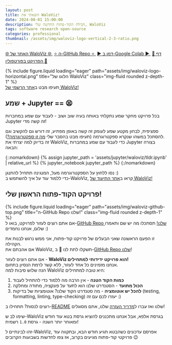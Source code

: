 ```yaml
---
layout: post
title: הוצאתי את WaloViz!
date: 2024-08-01 15:00:00
description: חבילת הקוד-פתוח החדשה שלי, WaloViz
tags: software research open-source
categories: professional
thumbnail: /assets/img/waloviz-logo-vertical-2-3-ratio.png
---
```


[:globe_with_meridians: האתר של WaloViz :globe_with_meridians:](https://waloviz.com), [:star: ה-GitHub Repo :star:](https://github.com/AlonKellner/waloviz/), [:arrow_forward: דמו ב-Google Colab :arrow_forward:](https://colab.research.google.com/drive/1euQCxaNlTg0pGvXz6d7RSoDhM3B1k7dy), [:bust_in_silhouette: דף הפרויקט בפורטפוליו :bust_in_silhouette:](../../../projects/open-source_2024-07-25_waloviz)

<div class="row">
    <div class="col-sm mt-3 mt-md-0">
        {% include figure.liquid loading="eager" path="assets/img/waloviz-logo-horizontal.png" title="הלוגו של WaloViz" class="img-fluid rounded z-depth-1" %}
    </div>
</div>
<div class="caption">
    תעיפו מבט ב<a href="https://waloviz.com">אתר הרשמי של WaloViz!</a>
</div>

## שמע + Jupyter == :tired_face:

בכל פרויקט מחקר שמע נתקלתי באותה בעיה שוב ושוב - לעבוד עם שמע במחברות Jupyter זה קשה מדי!

ספציפית, לבחון מקטע שמע לעומק זה קשה באופן מפתיע, זה דורש גם להקשיב וגם להסתכל במשהו שנקרא ספקטרוגרמה (תעיפו מבט בהסבר שלי [מה זו ספקטרוגרמה?](../../../projects/open-source_2024-07-25_waloviz/#whats-a-spectrogram)).  
זה בדיוק למה יצרתי את WaloViz, כדי לעבוד עם שמע במחברות Jupyter בצורה הבאה:

{::nomarkdown}
{% assign jupyter_path = 'assets/jupyter/waloviz/tldr.ipynb' | relative_url %}
{% jupyter_notebook jupyter_path %}
{:/nomarkdown}

נסו ללחוץ על הספקטרוגרמה מעל, המנגינה תתחיל להתנגן :)  
כדי ללמוד עוד על איך להשתמש ב-WaloViz, קראו ב[אתר התיעוד של WaloViz!](https://waloviz.com)

## פרויקט הקוד-פתוח הראשון שלי!

<div class="row">
    <div class="col-sm mt-3 mt-md-0">
        {% include figure.liquid loading="eager" path="assets/img/waloviz-github-top.png" title="ה-GitHub Repo שלנו!" class="img-fluid rounded z-depth-1" %}
    </div>
</div>
<div class="caption">
    אם אתם רוצים לעזור לפרויקט, בואו ל-<a href="https://github.com/AlonKellner/waloviz/">GitHub Repo שלנו!</a> תסתכלו מה יש שם ותאמרו שלום, אנחנו נחמדים :)
</div>

זו הפעם הראשונה שאני הבעלים של פרויקט קוד-פתוח, אני ממש נרגש לבנות את הקהילה.  
אם אהבתם את WaloViz, תשקלו לתת לנו :star2: ב-[GitHub Repo שלנו](https://github.com/AlonKellner/waloviz/)!

אם אתם רוצים לעזור - **WaloViz הוא פרויקט ידידותי למתחילים!**  
אנחנו מזמינים כל אחד לעזור, ללא קשר לרמת הנסיון בתחום.  
הנה שלוש סיבות למה WaloViz היא טובה למתחילים:

1. **כמות הקוד הטנה** - אין הרבה מה ללמוד כדי להתחיל לעבוד
2. **הכול מתועד** - הסטנדרט שלנו הוא לתעד על פונקציה, מתודה ומחלקה
3. **להכל יש אוטומציה** - מה סטנדרט הקוד שלנו? אוטומציות של בדיקות (testing, formatting, linting, type-checking) יעזרו לכם עם זה :)

רוצים לנסות? תתחילו ב-[README](https://github.com/AlonKellner/waloviz/) שלנו ואז עברו ל[מדריך העזרה](https://github.com/AlonKellner/waloviz/blob/main/CONTRIBUTING.md) שלנו, אתם מסוגלים!

שימו לב ש-WaloViz בגרסת אלפא, אבל אנחנו מתכננים להוציא גרסת בטא עוד חודש ומאוחר יותר השנה - גרסת `1.0` רשמית!

זהו לבינתיים ל-WaloViz, אפרסם עדכונים כשהבטא תגיע חודש הבא, ובתקווה עוד פרויקטי קוד-פתוח מגיעים בקרוב, אז צפו לחדשות בשבועות הקרובים :wink:
